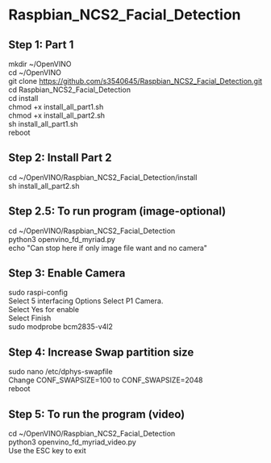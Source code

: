 # Raspbian_NCS2_Facial_Detection

Step 1: Part 1
---------------
mkdir ~/OpenVINO <br />
cd ~/OpenVINO  <br />
git clone https://github.com/s3540645/Raspbian_NCS2_Facial_Detection.git <br />
cd Raspbian_NCS2_Facial_Detection <br />
cd install <br />
chmod +x install_all_part1.sh <br />
chmod +x install_all_part2.sh <br />
sh install_all_part1.sh <br />
reboot <br />

Step 2: Install Part 2
---------------------
cd ~/OpenVINO/Raspbian_NCS2_Facial_Detection/install <br />
sh install_all_part2.sh <br />

Step 2.5: To run program (image-optional)
--------------------------------
cd ~/OpenVINO/Raspbian_NCS2_Facial_Detection <br />
python3 openvino_fd_myriad.py <br />
echo "Can stop here if only image file want and no camera" <br />


Step 3: Enable Camera
---------------------
sudo raspi-config<br />
Select 5 interfacing Options
Select P1 Camera. <br />
Select Yes for enable <br />
Select Finish <br />
sudo modprobe bcm2835-v4l2 <br />


Step 4: Increase Swap partition size
-------------------------------------
sudo nano /etc/dphys-swapfile <br />
Change CONF_SWAPSIZE=100 to CONF_SWAPSIZE=2048 <br />
reboot <br />


 Step 5: To run the program (video)
----------------------------
cd ~/OpenVINO/Raspbian_NCS2_Facial_Detection <br />
python3 openvino_fd_myriad_video.py <br />
Use the ESC key to exit  <br />
